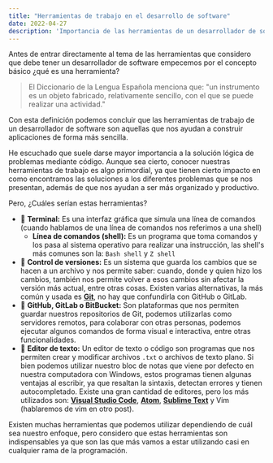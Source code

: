 ```yaml
---
title: "Herramientas de trabajo en el desarrollo de software"
date: 2022-04-27
description: 'Importancia de las herramientas de un desarrollador de software'
---
```


Antes de entrar directamente al tema de las herramientas que considero que debe tener un desarrollador de software empecemos por el concepto básico ¿qué es una herramienta?

> El Diccionario de la Lengua Española menciona que: "un instrumento es un objeto fabricado, relativamente sencillo, con el que se puede realizar una actividad."

Con esta definición podemos concluir que las herramientas de trabajo de un desarrollador de software son aquellas que nos ayudan a construir aplicaciones de forma más sencilla. 

He escuchado que suele darse mayor importancia a la solución lógica de problemas mediante código. Aunque sea cierto, conocer nuestras herramientas de trabajo es algo primordial, ya que tienen cierto impacto en como encontramos las soluciones a los diferentes problemas que se nos presentan, además de que nos ayudan a ser más organizado y productivo.

Pero, ¿Cuáles serían estas herramientas?

* 📍 **Terminal:** Es una interfaz gráfica que simula una línea de comandos (cuando hablamos de una línea de comandos nos referimos a una shell)
  * **Línea de comandos (shell):** Es un programa que toma comandos y los pasa al sistema operativo para realizar una instrucción, las shell's más comunes son la: `Bash shell` y `Z shell`
* 📍 **Control de versiones:** Es un sistema que guarda los cambios que se hacen a un archivo y nos permite saber: cuando, donde y quien hizo los cambios, también nos permite volver a esos cambios sin afectar la versión más actual, entre otras cosas. Existen varias alternativas, la más común y usada es [**Git**](https://git-scm.com/), no hay que confundirla con GitHub o GitLab.
* 📍 **GitHub, GitLab o BitBucket:** Son plataformas que nos permiten guardar nuestros repositorios de Git, podemos utilizarlas como servidores remotos, para colaborar con otras personas, podemos ejecutar algunos comandos de forma visual e interactiva, entre otras funcionalidades.
* 📍 **Editor de texto:** Un editor de texto o código son programas que nos permiten crear y modificar archivos `.txt` o archivos de texto plano. Si bien podemos utilizar nuestro bloc de notas que viene por defecto en nuestra computadora con Windows, estos programas tienen algunas ventajas al escribir, ya que resaltan la sintaxis, detectan errores y tienen autocompletado. Existe una gran cantidad de editores, pero los más utilizados son: [**Visual Studio Code**](https://code.visualstudio.com/), [**Atom**](https://atom.io/), [**Sublime Text**](https://www.sublimetext.com/) y Vim (hablaremos de vim en otro post).

Existen muchas herramientas que podemos utilizar dependiendo de cuál sea nuestro enfoque, pero considero que estas herramientas son indispensables ya que son las que más vamos a estar utilizando casi en cualquier rama de la programación.
